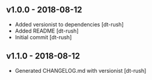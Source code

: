 ## v1.0.0 - 2018-08-12

* Added versionist to dependencies [dt-rush]
* Added README [dt-rush]
* Initial commit [dt-rush]

## v1.1.0 - 2018-08-12

* Generated CHANGELOG.md with versionist [dt-rush]
